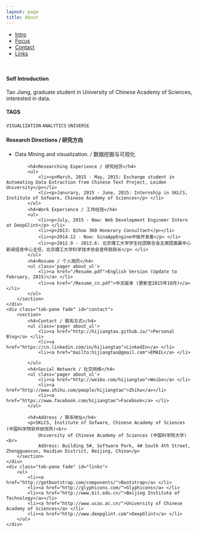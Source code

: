 ```yaml
---
layout: page
title: About
---
```


<ul class="nav nav-tabs" id="about-info">
    <li class="active"><a href="#intro" data-toggle="tab"><span class="glyphicon glyphicon-user"></span> Intro</a></li>
    <li><a href="#focus" data-toggle="tab"><span class="glyphicon glyphicon-map-marker"></span> Focus</a></li>
    <li><a href="#contact" data-toggle="tab"><span class="glyphicon glyphicon-envelope"></span> Contact</a></li>
    <li><a href="#links" data-toggle="tab"><span class="glyphicon glyphicon-link"></span> Links</a></li>
</ul>
<br/>

<div class="tab-content">
    <div class="tab-pane fade in active" id="intro">
        <section>
            <h4>Self Introduction</h4>
            <p>Tao Jiang, graduate student in University of Chinese Academy of Sciences, interested in data.</p>
            <h4>TAGS</h4>
            <p><code>VISUALIZATION</code> <code>ANALYTICS</code> <code>UNIVERSE</code></p>
        </section>
    </div>
    <div class="tab-pane fade" id="focus">
        <section>
            <!-- <div><IFRAME src="/Resume.pdf" frameBorder=0  scrolling=no style="width:100%;height:500px;" width='100%'  height=600 scrolling=no ALLOWTRANSPARENCY="true"></IFRAME></div> -->
            <h4>Research Directions / 研究方向</h4>
            <ul>
                <li><p>Data Mining and visualization. / 数据挖掘与可视化</p></li>
            </ul>

            <h4>Researching Experience / 研究经历</h4>
            <ul>
                <li><p>March, 2015 - May, 2015: Exchange student in Automating Data Extraction from Chinese Text Project, Leiden University</p></li>
                <li><p>Janurary, 2015 - June, 2015: Internship in SKLCS, Institute of Sofware, Chinese Academy of Sciences</p> </li>
            </ul>
            <h4>Work Experience / 工作经验</h4>
            <ul>
                <li><p>July, 2015 - Now: Web Development Engineer Intern at DeepGlint</p> </li>
                <li><p>2013: Qihoo 360 Honorary Consultant</p></li>
                <li><p>2014.12 - Now: SinaAppEngine中级开发者</p> </li>
                <li><p>2012.9 - 2013.6: 北京理工大学学生社团联合会主席团直属中心新闻信息中心主任、北京理工大学科学技术协会宣传部部长</p> </li>
            </ul>
            <h4>Resume / 个人简历</h4>
            <ul class='pager about_ul'>
                <li><a href="/Resume.pdf">English Version (Update to February, 2015)</a> </li>
                <li><a href="/Resume_cn.pdf">中文版本 (更新至2015年10月)</a> </li>
            </ul>
        </section>
    </div>
    <div class="tab-pane fade" id="contact">
        <section>
            <h4>Contact / 联系方式</h4>
            <ul class='pager about_ul'>
                <li><a href="http://hijiangtao.github.io/">Personal Blog</a> </li>
                <li><a href="https://cn.linkedin.com/in/hijiangtao">LinkedIn</a> </li>
                <li><a href="mailto:hijiangtao@gmail.com">EMAIL</a> </li>
                
            </ul>
            <h4>Social Network / 社交网络</h4>
            <ul class='pager about_ul'>
                <li><a href="http://weibo.com/hijiangtao">Weibo</a> </li>
                <li><a href="http://www.zhihu.com/people/hijiangtao">Zhihu</a></li>
                <li><a href="https://www.facebook.com/hijiangtao">Facebook</a> </li>
            </ul>
            
            <h4>Address / 联系地址</h4>
            <p>SKLCS, Institute of Sofware, Chinese Academy of Sciences (中国科学院软件研究所)<br>
                University of Chinese Academy of Sciences (中国科学院大学)<br>
                Address: Building 5#, Software Park, 4# South 4th Street, Zhongguancun, Haidian District, Beijing, China</p>
        </section>
    </div>
    <div class="tab-pane fade" id="links">
        <ul>
            <li><a href="http://getbootstrap.com/components/">Bootstrap</a> </li>
            <li><a href="http://glyphicons.com/">Glyphicons</a> </li>
            <li><a href="http://www.bit.edu.cn/">Beijing Institute of Technology</a></li>
            <li><a href="http://www.ucas.ac.cn/">University of Chinese Academy of Sciences</a> </li>
            <li><a href="http://www.deepglint.com">DeepGlint</a> </li>
        </ul>
    </div>
</div>
<script>
    $(function () {
        $('#about-info a:first').tab('show')
    })
</script>

